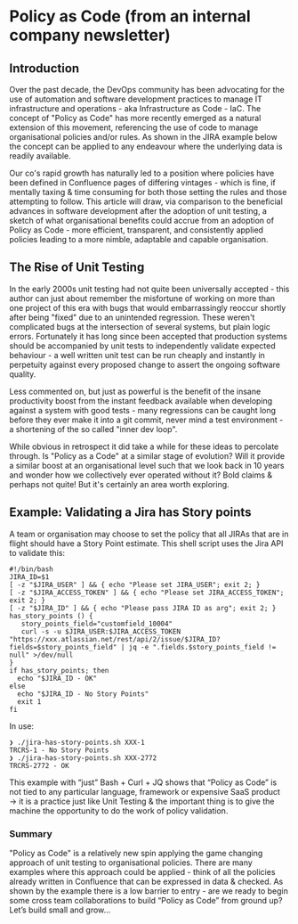 # Policy as Code (from an internal company newsletter)

## Introduction

Over the past decade, the DevOps community has been advocating for the use of automation and software development practices to manage IT infrastructure and operations - aka Infrastructure as Code - IaC. The concept of "Policy as Code" has more recently emerged as a natural extension of this movement, referencing the use of code to manage organisational policies and/or rules. As shown in the JIRA example below the concept can be applied to any endeavour where the underlying data is readily available.
 
Our co's rapid growth has naturally led to a position where policies have been defined in Confluence pages of differing vintages - which is fine, if mentally taxing & time consuming for both those setting the rules and those attempting to follow. This article will draw, via comparison to the beneficial advances in software development after the adoption of unit testing, a sketch of what organisational benefits could accrue from an adoption of Policy as Code - more efficient, transparent, and consistently applied policies leading to a more nimble, adaptable and capable organisation.

## The Rise of Unit Testing

In the early 2000s unit testing had not quite been universally accepted - this author can just about remember the misfortune of working on more than one project of this era with bugs that would embarrassingly reoccur shortly after being "fixed" due to an unintended regression. These weren't complicated bugs at the intersection of several systems, but plain logic errors. Fortunately it has long since been accepted that production systems should be accompanied by unit tests to independently validate expected behaviour - a well written unit test can be run cheaply and instantly in perpetuity against every proposed change to assert the ongoing software quality.
 
Less commented on, but just as powerful is the benefit of the insane productivity boost from the instant feedback available when developing against a system with good tests - many regressions can be caught long before they ever make it into a git commit, never mind a test environment - a shortening of the so called "inner dev loop".
 
While obvious in retrospect it did take a while for these ideas to percolate through. Is "Policy as a Code" at a similar stage of evolution? Will it provide a similar boost at an organisational level such that we look back in 10 years and wonder how we collectively ever operated without it? Bold claims & perhaps not quite! But it's certainly an area worth exploring.


## Example: Validating a Jira has Story points

A team or organisation may choose to set the policy that all JIRAs that are in flight should have a Story Point estimate. This shell script uses the Jira API to validate this:


````
#!/bin/bash
JIRA_ID=$1
[ -z "$JIRA_USER" ] && { echo "Please set JIRA_USER"; exit 2; }
[ -z "$JIRA_ACCESS_TOKEN" ] && { echo "Please set JIRA_ACCESS_TOKEN"; exit 2; }
[ -z "$JIRA_ID" ] && { echo "Please pass JIRA ID as arg"; exit 2; }
has_story_points () {
   story_points_field="customfield_10004"
   curl -s -u $JIRA_USER:$JIRA_ACCESS_TOKEN "https://xxx.atlassian.net/rest/api/2/issue/$JIRA_ID?fields=$story_points_field" | jq -e ".fields.$story_points_field != null" >/dev/null
}
if has_story_points; then
  echo "$JIRA_ID - OK"
else
  echo "$JIRA_ID - No Story Points"
  exit 1
fi
 ````

In use:


````
❯ ./jira-has-story-points.sh XXX-1
TRCRS-1 - No Story Points
❯ ./jira-has-story-points.sh XXX-2772
TRCRS-2772 - OK
````

This example with “just” Bash + Curl + JQ shows that “Policy as Code” is not tied to any particular language, framework or expensive SaaS product → it is a practice just like Unit Testing & the important thing is to give the machine the opportunity to do the work of policy validation.
 
### Summary

"Policy as Code" is a relatively new spin applying the game changing approach of unit testing to organisational policies. There are many examples  where this approach could be applied - think of all the policies already written in Confluence that can be expressed in data & checked. As shown by the example there is a low barrier to entry - are we ready to begin some cross team collaborations to build “Policy as Code” from ground up? Let’s build small and grow...
